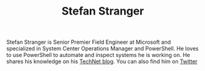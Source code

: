 ﻿---
title: Stefan Stranger
description: ""
image: /images/author/stefan-stranger.jpg
social:
- icon: fab fa-facebook
  link: https://facebook.com/#
- icon: fab fa-twitter
  link: https://twitter.com/#
- icon: fab fa-github
  link: https://github.com/#
- icon: fas fa-link
  link: http://blogs.technet.com/b/stefan_stranger/
- icon: fab fa-linkedin-in
  link: https://www.linkedin.com/in/#/
- icon: fab fa-youtube
  link: '#'
- icon: fab fa-twitch
  link: https://www.twitch.tv/#

---
Stefan Stranger is Senior Premier Field Engineer at Microsoft and specialized in System Center Operations Manager and PowerShell. He loves to use PowerShell to automate and inspect systems he is working on. He shares his knowledge on his <a href="http://blogs.technet.com/b/stefan_stranger/">TechNet blog</a>. You can also find him on <a href="https://twitter.com/#!/sstranger">Twitter</a>
